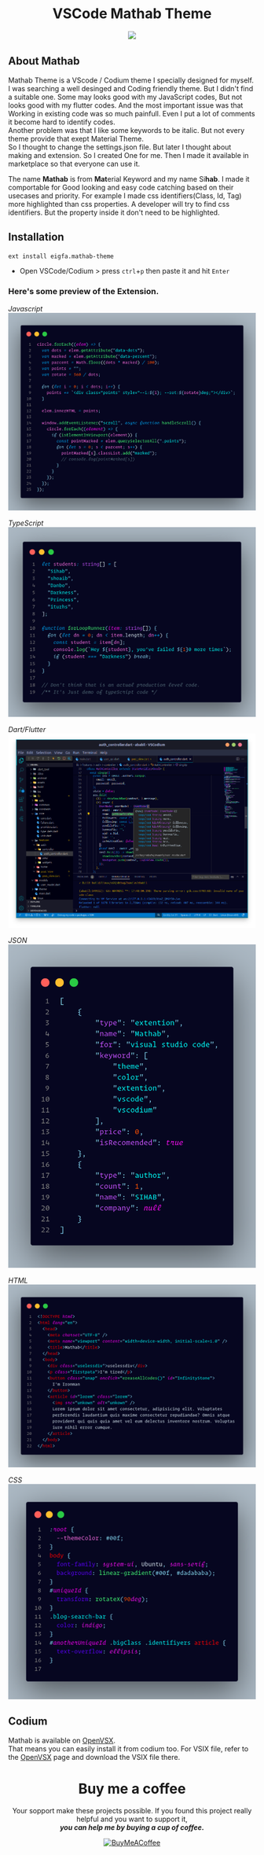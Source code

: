 <div align="center">

# VSCode Mathab Theme

<a href="https://www.buymeacoffee.com/mrsihab"><img src="https://img.buymeacoffee.com/button-api/?text=Buy me a coffee&emoji=&slug=mrsihab&button_colour=00DFDF&font_colour=000000&font_family=Cookie&outline_colour=000000&coffee_colour=ffffff" /></a>

</div>

## About Mathab

Mathab Theme is a VScode / Codium theme I specially designed for myself.  
I was searching a well desinged and Coding friendly theme. But I didn't find a suitable one. Some
may looks good with my JavaScript codes, But not looks good with my flutter codes. And the
most important issue was that Working in existing code was so much painfull. Even I put a lot of comments it
become hard to identify codes.  
Another problem was that I like some keywords to be italic. But not every theme provide that exept Material Theme.  
So I thought to change the settings.json file. But later I thought about making and extension. So I created
One for me. Then I made it available in marketplace so that everyone can use it.

The name **Mathab** is from **Mat**erial Keyword and my name Si**hab**. I made it comportable
for Good looking and easy code catching based on their usecases and priority. For example I made css
identifiers(Class, Id, Tag) more highlighted than css properties. A developer will try to find css
identifiers. But the property inside it don't need to be highlighted.

## Installation

```sh
ext install eigfa.mathab-theme
```

- Open VSCode/Codium > press `ctrl`+`p` then paste it and hit `Enter`

### Here's some preview of the Extension.

_Javascript_
![image Preview](images/javascript.png)

_TypeScript_
![typescript](images/typescript.png)

_Dart/Flutter_
![dart](images/dart.png)

_JSON_
![json preview](images/json.png)

_HTML_
![html preview](images/html.png)

_CSS_
![json preview](images/css.png)

## Codium

Mathab is available on [OpenVSX](https://open-vsx.org/extension/EIGFA/mathab-theme).  
That means you can easily install it from codium too.
For VSIX file, refer to the [OpenVSX](https://open-vsx.org/extension/EIGFA/mathab-theme) page and download the VSIX file there.

<div align="center">

# Buy me a coffee

Your sopport make these projects possible. If you found this project really helpful and you want to support it,  
**_you can help me by buying a cup of coffee._**

[![BuyMeACoffee](https://media.giphy.com/media/7kZE0z52Sd9zSESzDA/giphy.gif)](https://www.buymeacoffee.com/mrsihab)

</div>
